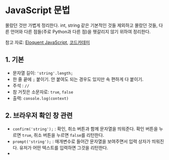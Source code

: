 # JavaScript 문법

몰랐던 것만 가볍게 정리한다. int, string 같은 기본적인 것들 제외하고 몰랐던 것들, 다른 언어와 다른 점들(주로 Python과 다른 점)을 헷갈리지 않기 위하여 정리한다.

참고 자료: [Eloquent JavaScript](http://eloquentjavascript.net/), [코드카데미](https://www.codecademy.com/learn/javascript)

## 1. 기본

- 문자열 길이: `'string'.length;`
- 한 줄 끝에 `;` 붙이기. 안 붙여도 되는 경우도 있지만 속 편하게 다 붙이기.
- 주석 : `//`
- 참 거짓은 소문자로: `true`, `false`
- 출력: `console.log(context)`

## 2. 브라우저 확인 창 관련

- `confirm('string');` : 확인, 취소 버튼과 함께 문자열을 띄워준다. 확인 버튼을 누르면 `true`, 취소 버튼을 누르면 `false`를 리턴한다.
- `prompt('string');` : 매개변수로 들어간 문자열을 보여주면서 입력 상자가 띄워진다. 유저가 어떤 텍스트를 입력하면 그것을 리턴한다.
- 
